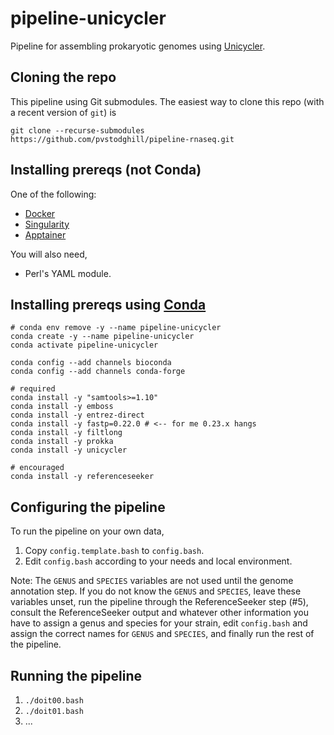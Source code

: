 # pipeline-unicycler

Pipeline for assembling prokaryotic genomes using
[Unicycler](https://github.com/rrwick/Unicycler).

## Cloning the repo

This pipeline using Git submodules. The easiest way to clone this repo (with a recent version of `git`) is

```
git clone --recurse-submodules https://github.com/pvstodghill/pipeline-rnaseq.git
```

## Installing prereqs (not Conda)

One of the following:

- [Docker](https://www.docker.com/)
- [Singularity](https://sylabs.io/)
- [Apptainer](https://apptainer.org/)

You will also need,

- Perl's YAML module.

## Installing prereqs using [Conda](https://conda.io)

```
# conda env remove -y --name pipeline-unicycler
conda create -y --name pipeline-unicycler
conda activate pipeline-unicycler

conda config --add channels bioconda
conda config --add channels conda-forge

# required
conda install -y "samtools>=1.10"
conda install -y emboss
conda install -y entrez-direct
conda install -y fastp=0.22.0 # <-- for me 0.23.x hangs
conda install -y filtlong
conda install -y prokka
conda install -y unicycler

# encouraged
conda install -y referenceseeker

```

## Configuring the pipeline


To run the pipeline on your own data,

1. Copy `config.template.bash` to `config.bash`.
2. Edit `config.bash` according to your needs and local environment.

Note: The `GENUS` and `SPECIES` variables are not used until the
genome annotation step. If you do not know the `GENUS` and `SPECIES`,
leave these variables unset, run the pipeline through the
ReferenceSeeker step (\#5), consult the ReferenceSeeker output and
whatever other information you have to assign a genus and species for
your strain, edit `config.bash` and assign the correct names for
`GENUS` and `SPECIES`, and finally run the rest of the pipeline.

## Running the pipeline

1. `./doit00.bash`
2. `./doit01.bash`
3. ...



